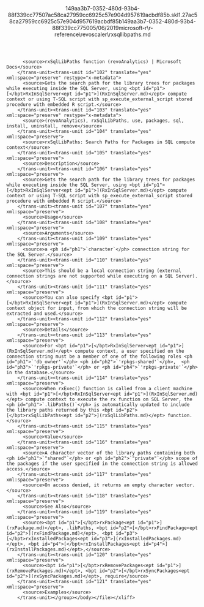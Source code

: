 <?xml version="1.0"?><xliff version="1.2" xmlns="urn:oasis:names:tc:xliff:document:1.2" xmlns:xsi="http://www.w3.org/2001/XMLSchema-instance" xsi:schemaLocation="urn:oasis:names:tc:xliff:document:1.2 xliff-core-1.2-transitional.xsd"><file datatype="xml" original="rxsqllibpaths.md" source-language="en-US" target-language="en-US"><header><tool tool-id="mdxliff" tool-name="mdxliff" tool-version="1.0-1931010" tool-company="Microsoft" /><xliffext:skl_file_name xmlns:xliffext="urn:microsoft:content:schema:xliffextensions">149aa3b7-0352-480d-93b4-88f339cc77507ac58ca27959cc6925c57e904d957619acbdf85b.skl</xliffext:skl_file_name><xliffext:version xmlns:xliffext="urn:microsoft:content:schema:xliffextensions">1.2</xliffext:version><xliffext:ms.openlocfilehash xmlns:xliffext="urn:microsoft:content:schema:xliffextensions">7ac58ca27959cc6925c57e904d957619acbdf85b</xliffext:ms.openlocfilehash><xliffext:ms.sourcegitcommit xmlns:xliffext="urn:microsoft:content:schema:xliffextensions">149aa3b7-0352-480d-93b4-88f339cc7750</xliffext:ms.sourcegitcommit><xliffext:ms.lasthandoff xmlns:xliffext="urn:microsoft:content:schema:xliffextensions">05/06/2019</xliffext:ms.lasthandoff><xliffext:ms.openlocfilepath xmlns:xliffext="urn:microsoft:content:schema:xliffextensions">microsoft-r\r-reference\revoscaler\rxsqllibpaths.md</xliffext:ms.openlocfilepath></header><body><group id="content" extype="content"><trans-unit id="101" translate="yes" xml:space="preserve" restype="x-metadata">
          <source>rxSqlLibPaths function (revoAnalytics) | Microsoft Docs</source>
        </trans-unit><trans-unit id="102" translate="yes" xml:space="preserve" restype="x-metadata">
          <source>Gets the search path for the library trees for packages while executing inside the SQL Server, using <bpt id="p1">[</bpt>RxInSqlServer<ept id="p1">](RxInSqlServer.md)</ept> compute context or using T-SQL script with sp_execute_external_script stored procedure with embedded R script.</source>
        </trans-unit><trans-unit id="103" translate="yes" xml:space="preserve" restype="x-metadata">
          <source>(revoAnalytics), rxSqlLibPaths, use, packages, sql, install, uninstall, remove</source>
        </trans-unit><trans-unit id="104" translate="yes" xml:space="preserve">
          <source>rxSqlLibPaths: Search Paths for Packages in SQL compute context</source>
        </trans-unit><trans-unit id="105" translate="yes" xml:space="preserve">
          <source>Description</source>
        </trans-unit><trans-unit id="106" translate="yes" xml:space="preserve">
          <source>Gets the search path for the library trees for packages while executing inside the SQL Server, using <bpt id="p1">[</bpt>RxInSqlServer<ept id="p1">](RxInSqlServer.md)</ept> compute context or using T-SQL script with sp_execute_external_script stored procedure with embedded R script.</source>
        </trans-unit><trans-unit id="107" translate="yes" xml:space="preserve">
          <source>Usage</source>
        </trans-unit><trans-unit id="108" translate="yes" xml:space="preserve">
          <source>Arguments</source>
        </trans-unit><trans-unit id="109" translate="yes" xml:space="preserve">
          <source>a <ph id="ph1">`character`</ph> connection string for the SQL Server.</source>
        </trans-unit><trans-unit id="110" translate="yes" xml:space="preserve">
          <source>This should be a local connection string (external connection strings are not supported while executing on a SQL Server).</source>
        </trans-unit><trans-unit id="111" translate="yes" xml:space="preserve">
          <source>You can also specify <bpt id="p1">[</bpt>RxInSqlServer<ept id="p1">](RxInSqlServer.md)</ept> compute context object for input, from which the connection string will be extracted and used.</source>
        </trans-unit><trans-unit id="112" translate="yes" xml:space="preserve">
          <source>Details</source>
        </trans-unit><trans-unit id="113" translate="yes" xml:space="preserve">
          <source>For <bpt id="p1">[</bpt>RxInSqlServer<ept id="p1">](RxInSqlServer.md)</ept> compute context, a user specified on the connection string must be a member of one of the following roles <ph id="ph1">`'db_owner'`</ph> <ph id="ph2">`'rpkgs-shared'`</ph>,  <ph id="ph3">`'rpkgs-private'`</ph> or <ph id="ph4">`'rpkgs-private'`</ph> in the database.</source>
        </trans-unit><trans-unit id="114" translate="yes" xml:space="preserve">
          <source>When rxExec() function is called from a client machine with <bpt id="p1">[</bpt>RxInSqlServer<ept id="p1">](RxInSqlServer.md)</ept> compute context to execute the rx function on SQL Server, the <ph id="ph1">`.libPaths()`</ph> is automatically updated to include the library paths returned by this <bpt id="p2">[</bpt>rxSqlLibPaths<ept id="p2">](rxSqlLibPaths.md)</ept> function.</source>
        </trans-unit><trans-unit id="115" translate="yes" xml:space="preserve">
          <source>Value</source>
        </trans-unit><trans-unit id="116" translate="yes" xml:space="preserve">
          <source>A character vector of the library paths containing both <ph id="ph1">`"shared"`</ph> or <ph id="ph2">`"private"`</ph> scope of the packages if the user specified in the connection string is allowed access.</source>
        </trans-unit><trans-unit id="117" translate="yes" xml:space="preserve">
          <source>On access denied, it returns an empty character vector.</source>
        </trans-unit><trans-unit id="118" translate="yes" xml:space="preserve">
          <source>See Also</source>
        </trans-unit><trans-unit id="119" translate="yes" xml:space="preserve">
          <source><bpt id="p1">[</bpt>rxPackage<ept id="p1">](rxPackage.md)</ept>, .libPaths, <bpt id="p2">[</bpt>rxFindPackage<ept id="p2">](rxFindPackage.md)</ept>, <bpt id="p3">[</bpt>rxInstalledPackages<ept id="p3">](rxInstalledPackages.md)</ept>, <bpt id="p4">[</bpt>rxInstallPackages<ept id="p4">](rxInstallPackages.md)</ept>,</source>
        </trans-unit><trans-unit id="120" translate="yes" xml:space="preserve">
          <source><bpt id="p1">[</bpt>rxRemovePackages<ept id="p1">](rxRemovePackages.md)</ept>, <bpt id="p2">[</bpt>rxSyncPackages<ept id="p2">](rxSyncPackages.md)</ept>, require</source>
        </trans-unit><trans-unit id="121" translate="yes" xml:space="preserve">
          <source>Examples</source>
        </trans-unit></group></body></file></xliff>